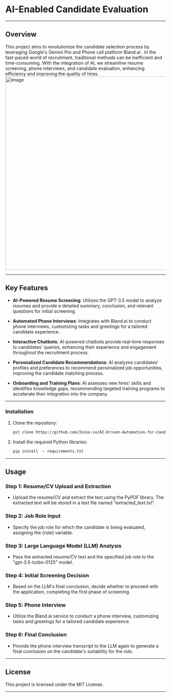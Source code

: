 # AI-Enabled Candidate Evaluation
---
## Overview

This project aims to revolutionize the candidate selection process by leveraging Google's Gemini Pro and Phone call platform Bland.ai . In the fast-paced world of recruitment, traditional methods can be inefficient and time-consuming. With the integration of AI, we streamline resume screening, phone interviews, and candidate evaluation, enhancing efficiency and improving the quality of hires.
<img width="608" alt="image" src="https://github.com/Ionio-io/AI-Driven-Automation-for-Candidate-Screening/assets/91791239/4e26f85c-6b40-4e26-9e27-748067319aef">

---
## Key Features

- **AI-Powered Resume Screening**: Utilizes the GPT-3.5 model to analyze resumes and provide a detailed summary, conclusion, and relevant questions for initial screening.
  
- **Automated Phone Interviews**: Integrates with Bland.ai to conduct phone interviews, customizing tasks and greetings for a tailored candidate experience.

- **Interactive Chatbots**: AI-powered chatbots provide real-time responses to candidates' queries, enhancing their experience and engagement throughout the recruitment process.

- **Personalized Candidate Recommendations**: AI analyzes candidates' profiles and preferences to recommend personalized job opportunities, improving the candidate matching process.

- **Onboarding and Training Plans**: AI assesses new hires' skills and identifies knowledge gaps, recommending targeted training programs to accelerate their integration into the company.
---
### Installation

1. Clone the repository:

   ```bash
   git clone https://github.com/Ionio-io/AI-Driven-Automation-for-Candidate-Screening.git
   ```

2. Install the required Python libraries:

   ```bash
   pip install -r requirements.txt
   ```

---

## Usage

### Step 1: Resume/CV Upload and Extraction

- Upload the resume/CV and extract the text using the PyPDF library. The extracted text will be stored in a text file named “extracted_text.txt”.

### Step 2: Job Role Input

- Specify the job role for which the candidate is being evaluated, assigning the {role} variable.

### Step 3: Large Language Model (LLM) Analysis

- Pass the extracted resume/CV text and the specified job role to the "gpt-3.5-turbo-0125" model.
  
### Step 4: Initial Screening Decision

- Based on the LLM's final conclusion, decide whether to proceed with the application, completing the first phase of screening.

### Step 5: Phone Interview

- Utilize the Bland.ai service to conduct a phone interview, customizing tasks and greetings for a tailored candidate experience.

### Step 6: Final Conclusion

- Provide the phone interview transcript to the LLM again to generate a final conclusion on the candidate's suitability for the role.

---

## License

This project is licensed under the MIT License.

---
